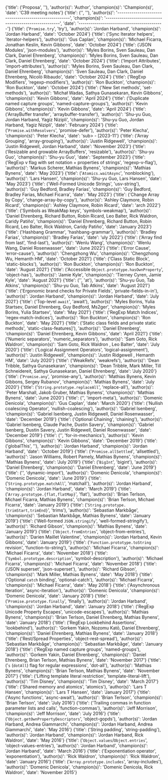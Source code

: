 {'title': ('Proposa', ''), 'author(s)': 'Author', 'champion(s)': 'Champion(s)', 'date': 'C39 meeting notes'}
{'title': ('', ''), 'author(s)': '------------------------------------------------------', 'champion(s)': '-------------------------------------------------------', 'date': '------------------------------------------'}
{'title': ('`Promise.try`', 'try'), 'author(s)': 'Jordan Harband', 'champion(s)': 'Jordan Harband', 'date': 'October 2024'}
{'title': ('Sync Iterator helpers', 'iterator-helpers'), 'author(s)': 'Gus Caplan', 'champion(s)': 'Michael Ficarra, Jonathan Keslin, Kevin Gibbons', 'date': 'October 2024'}
{'title': ('JSON Modules', 'json-modules'), 'author(s)': 'Myles Borins, Sven Sauleau, Dan Clark, Daniel Ehrenberg', 'champion(s)': 'Myles Borins, Sven Sauleau, Dan Clark, Daniel Ehrenberg', 'date': 'October 2024'}
{'title': ('Import Attributes', 'import-attributes'), 'author(s)': 'Myles Borins, Sven Sauleau, Dan Clark, Daniel Ehrenberg', 'champion(s)': 'Sven Sauleau, Dan Clark, Daniel Ehrenberg, Nicolò Ribaudo', 'date': 'October 2024'}
{'title': ('RegExp Modifiers', 'regexp-modifiers'), 'author(s)': 'Ron Buckton', 'champion(s)': 'Ron Buckton', 'date': 'October 2024'}
{'title': ('New Set methods', 'set-methods'), 'author(s)': 'Michał Wadas, Sathya Gunasekaran, Kevin Gibbons', 'champion(s)': 'Kevin Gibbons', 'date': 'April 2024'}
{'title': ('Duplicate named capture groups', 'named-capture-groups'), 'author(s)': 'Kevin Gibbons', 'champion(s)': 'Kevin Gibbons', 'date': 'April 2024'}
{'title': ('ArrayBuffer transfer', 'arraybuffer-transfer'), 'author(s)': 'Shu-yu Guo, Jordan Harband, Yagiz Nizipli', 'champion(s)': 'Shu-yu Guo, Jordan Harband, Yagiz Nizipli', 'date': 'February 2024'}
{'title': ('`Promise.withResolvers`', 'promise-defer'), 'author(s)': 'Peter Klecha', 'champion(s)': 'Peter Klecha', 'date': 'sub> - [2023-11'}
{'title': ('Array Grouping', 'array-grouping'), 'author(s)': 'Justin Ridgewell', 'champion(s)': 'Justin Ridgewell, Jordan Harband', 'date': 'November 2023'}
{'title': ('Resizable and growable ArrayBuffers', 'resizable'), 'author(s)': 'Shu-yu Guo', 'champion(s)': 'Shu-yu Guo', 'date': 'September 2023'}
{'title': ('RegExp v flag with set notation + properties of strings', 'regexp-v-flag'), 'author(s)': 'Markus Scherer, Mathias Bynens', 'champion(s)': 'Mathias Bynens', 'date': 'May 2023'}
{'title': ('`Atomics.waitAsync`', 'nonblocking'), 'author(s)': 'Lars Hansen', 'champion(s)': 'Shu-yu Guo, Lars Hansen', 'date': 'May 2023'}
{'title': ('Well-Formed Unicode Strings', 'usv-string'), 'author(s)': 'Guy Bedford, Bradley Farias', 'champion(s)': 'Guy Bedford, Bradley Farias, Michael Ficarra', 'date': 'May 2023'}
{'title': ('Change Array by Copy', 'change-array-by-copy'), 'author(s)': 'Ashley Claymore, Robin Ricard', 'champion(s)': 'Ashley Claymore, Robin Ricard', 'date': 'arch 2022'}
{'title': ('Symbols as WeakMap keys', 'symbols-weakmap'), 'author(s)': 'Daniel Ehrenberg, Richard Button, Robin Ricard, Leo Balter, Rick Waldron, Caridy Patiño', 'champion(s)': 'Daniel Ehrenberg, Richard Button, Robin Ricard, Leo Balter, Rick Waldron, Caridy Patiño', 'date': 'January 2023'}
{'title': ('Hashbang Grammar', 'hashbang-grammar'), 'author(s)': 'Bradley Farias', 'champion(s)': 'Bradley Farias', 'date': 'uly 2022'}
{'title': ('Array find from last', 'find-last'), 'author(s)': 'Wenlu Wang', 'champion(s)': 'Wenlu Wang, Daniel Rosenwasser', 'date': 'June 2022'}
{'title': ('Error Cause', 'error-cause'), 'author(s)': 'Chengzhong Wu', 'champion(s)': 'Chengzhong Wu,  Hemanth HM', 'date': 'October 2021'}
{'title': ('Class Static Block', 'static-blocks'), 'author(s)': 'Ron Buckton', 'champion(s)': 'Ron Buckton', 'date': 'August 2021'}
{'title': ('Accessible `Object.prototype.hasOwnProperty`', 'object-has'), 'author(s)': 'Jamie Kyle', 'champion(s)': 'Tierney Cyren, Jamie Kyle', 'date': 'August 2021'}
{'title': ('', 'at'), 'author(s)': 'Shu-yu Guo, Tab Atkins', 'champion(s)': 'Shu-yu Guo, Tab Atkins', 'date': 'August 2021'}
{'title': ('Ergonomic brand checks for Private Fields', 'private-fields-in-in'), 'author(s)': 'Jordan Harband', 'champion(s)': 'Jordan Harband', 'date': 'July 2021'}
{'title': ('Top-level `await`', 'await'), 'author(s)': 'Myles Borins, Yulia Startsev, Daniel Ehrenberg, Guy Bedford, Ms2ger', 'champion(s)': 'Myles Borins, Yulia Startsev', 'date': 'May 2021'}
{'title': ('RegExp Match Indices', 'regex-match-indices'), 'author(s)': 'Ron Buckton', 'champion(s)': 'Ron Buckton', 'date': 'May 2021'}
{'title': ('Static class fields and private static methods', 'static-class-features]'), 'author(s)': 'Daniel Ehrenberg', 'champion(s)': 'Daniel Ehrenberg, Kevin Gibbons', 'date': 'April 2021'}
{'title': ('Numeric separators', 'numeric_separators'), 'author(s)': 'Sam Goto, Rick Waldron', 'champion(s)': 'Sam Goto, Rick Waldron , Leo Balter', 'date': 'July 2020'}
{'title': ('Logical Assignment Operators', 'logical-assignment'), 'author(s)': 'Justin Ridgewell', 'champion(s)': 'Justin Ridgewell ,  Hemanth HM', 'date': 'July 2020'}
{'title': ('WeakRefs', 'weakrefs'), 'author(s)': 'Dean Tribble, Sathya Gunasekaran', 'champion(s)': 'Dean Tribble, Mark Miller, Till Schneidereit, Sathya Gunasekaran, Daniel Ehrenberg', 'date': 'July 2020'}
{'title': ('`Promise.any`', 'promise-any'), 'author(s)': 'Mathias Bynens, Kevin Gibbons, Sergey Rubanov', 'champion(s)': 'Mathias Bynens', 'date': 'July 2020'}
{'title': ('`String.prototype.replaceAll`', 'replace-all'), 'author(s)': 'Peter Marshall, Jakob Gruber, Mathias Bynens', 'champion(s)': 'Mathias Bynens', 'date': 'June 2020'}
{'title': ('', 'import-meta'), 'author(s)': 'Domenic Denicola', 'champion(s)': 'Gus Caplan', 'date': 'March 2020'}
{'title': ('Nullish coalescing Operator', 'nullish-coalescing'), 'author(s)': 'Gabriel Isenberg', 'champion(s)': 'Gabriel Isenberg, Justin Ridgewell, Daniel Rosenwasser', 'date': 'December 2019'}
{'title': ('Optional Chaining', 'chaining'), 'author(s)': 'Gabriel Isenberg, Claude Pache, Dustin Savery', 'champion(s)': 'Gabriel Isenberg, Dustin Savery, Justin Ridgewell, Daniel Rosenwasser', 'date': 'December 2019'}
{'title': ('', 'for-in-mechanics'), 'author(s)': 'Kevin Gibbons', 'champion(s)': 'Kevin Gibbons', 'date': 'December 2019'}
{'title': ('globalThis', ''), 'author(s)': 'Jordan Harband', 'champion(s)': 'Jordan Harband', 'date': 'October 2019'}
{'title': ('`Promise.allSettled`', 'allsettled'), 'author(s)': 'Jason Williams, Robert Pamely, Mathias Bynens', 'champion(s)': 'Mathias Bynens', 'date': 'July 2019'}
{'title': ('`BigInt`', 'bigint'), 'author(s)': 'Daniel Ehrenberg', 'champion(s)': 'Daniel Ehrenberg', 'date': 'June 2019'}
{'title': ('', 'dynamic-import'), 'author(s)': 'Domenic Denicola', 'champion(s)': 'Domenic Denicola', 'date': 'June 2019'}
{'title': ('`String.prototype.matchAll`', 'matchall'), 'author(s)': 'Jordan Harband', 'champion(s)': 'Jordan Harband', 'date': 'March 2019'}
{'title': ('`Array.prototype.{flat,flatMap}`', 'flat'), 'author(s)': 'Brian Terlson, Michael Ficarra, Mathias Bynens', 'champion(s)': 'Brian Terlson, Michael Ficarra', 'date': 'January 2019'}
{'title': ('`String.prototype.{trimStart,trimEnd}`', 'trims'), 'author(s)': 'Sebastian Markbåge', 'champion(s)': 'Sebastian Markbåge, Mathias Bynens', 'date': 'January 2019'}
{'title': ('Well-formed `JSON.stringify`', 'well-formed-stringify'), 'author(s)': 'Richard Gibson', 'champion(s)': 'Mathias Bynens', 'date': 'January 2019'}
{'title': ('`Object.fromEntries`', 'object-from-entries'), 'author(s)': 'Darien Maillet Valentine', 'champion(s)': 'Jordan Harband, Kevin Gibbons', 'date': 'January 2019'}
{'title': ('`Function.prototype.toString` revision', 'function-to-string'), 'author(s)': 'Michael Ficarra', 'champion(s)': 'Michael Ficarra', 'date': 'November 2018'}
{'title': ('`Symbol.prototype.description`', 'symbol-description'), 'author(s)': 'Michael Ficarra', 'champion(s)': 'Michael Ficarra', 'date': 'November 2018'}
{'title': ('JSON superset', 'json-superset'), 'author(s)': 'Richard Gibson', 'champion(s)': 'Mark Miller, Mathias Bynens', 'date': 'May 2018'}
{'title': ('Optional `catch` binding', 'optional-catch'), 'author(s)': 'Michael Ficarra', 'champion(s)': 'Michael Ficarra', 'date': 'May 2018'}
{'title': ('Asynchronous Iteration', 'async-iteration'), 'author(s)': 'Domenic Denicola', 'champion(s)': 'Domenic Denicola', 'date': 'January 2018'}
{'title': ('`Promise.prototype.finally`', 'finally'), 'author(s)': 'Jordan Harband', 'champion(s)': 'Jordan Harband', 'date': 'January 2018'}
{'title': ('RegExp Unicode Property Escapes', 'unicode-escapes'), 'author(s)': 'Mathias Bynens', 'champion(s)': 'Brian Terlson, Daniel Ehrenberg, Mathias Bynens', 'date': 'January 2018'}
{'title': ('RegExp Lookbehind Assertions', 'lookbehind'), 'author(s)': 'Gorkem Yakin, Nozomu Katō, Daniel Ehrenberg', 'champion(s)': 'Daniel Ehrenberg, Mathias Bynens', 'date': 'January 2018'}
{'title': ('Rest/Spread Properties', 'object-rest-spread'), 'author(s)': 'Sebastian Markbåge', 'champion(s)': 'Sebastian Markbåge', 'date': 'January 2018'}
{'title': ('RegExp named capture groups', 'named-groups'), 'author(s)': 'Gorkem Yakin, Daniel Ehrenberg', 'champion(s)': 'Daniel Ehrenberg, Brian Terlson, Mathias Bynens', 'date': 'November 2017'}
{'title': ('`s` (`dotAll`) flag for regular expressions', 'dot-all'), 'author(s)': 'Mathias Bynens', 'champion(s)': 'Brian Terlson, Mathias Bynens', 'date': 'November 2017'}
{'title': ('Lifting template literal restriction', 'template-literal-lift'), 'author(s)': 'Tim Disney', 'champion(s)': 'Tim Disney', 'date': 'March 2017'}
{'title': ('Shared memory and atomics', 'atomics'), 'author(s)': 'Lars T Hansen', 'champion(s)': 'Lars T Hansen', 'date': 'January 2017'}
{'title': ('Async functions', 'async-await'), 'author(s)': 'Brian Terlson', 'champion(s)': 'Brian Terlson', 'date': 'July 2016'}
{'title': ('Trailing commas in function parameter lists and calls', 'function-commas'), 'author(s)': 'Jeff Morrison', 'champion(s)': 'Jeff Morrison', 'date': 'July 2016'}
{'title': ('`Object.getOwnPropertyDescriptors`', 'object-gopds'), 'author(s)': 'Jordan Harband, Andrea Giammarchi', 'champion(s)': 'Jordan Harband, Andrea Giammarchi', 'date': 'May 2016'}
{'title': ('String padding', 'string-padding'), 'author(s)': 'Jordan Harband', 'champion(s)': 'Jordan Harband, Rick Waldron', 'date': 'May 2016'}
{'title': ('`Object.values`/`Object.entries`', 'object-values-entries'), 'author(s)': 'Jordan Harband', 'champion(s)': 'Jordan Harband', 'date': 'March 2016'}
{'title': ('Exponentiation operator', 'exponentiation'), 'author(s)': 'Rick Waldron', 'champion(s)': 'Rick Waldron', 'date': 'January 2016'}
{'title': ('`Array.prototype.includes`', 'array-includes'), 'author(s)': 'Domenic Denicola', 'champion(s)': 'Domenic Denicola, Rick Waldron', 'date': 'November 2015'}
